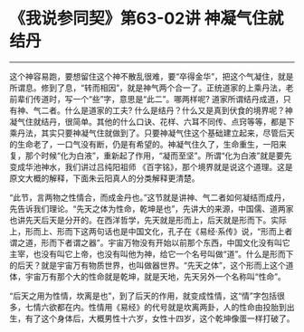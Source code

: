 # 《我说参同契》第63-02讲 神凝气住就结丹

------

这个神容易跑，要想留住这个神不散乱很难，要“卒得金华”，把这个气凝住，就是所谓息。修到了息，“转而相因”，就是神气两个合一了。正统道家的上乘丹法，老前辈们传道时，写一个“些”字，意思是“此二”。哪两样呢? 道家所谓结丹成道，只有神、气二者。什么是道家的工夫? 什么是结丹？什么又是真到伏食的境界呢？神凝气住就结丹，很简单。其他的什么口诀、花样、六耳不同传、点窍等等，都是下乘丹法，其实只要神凝气住就做到了。只要神凝气住这个基础建立起来，尽管后天的生命老了，一口气没有断，仍是有希望的。神凝气住久了，生命重生，一阳来复，那个时候“化为白液”，重新起了作用，“凝而至坚”。所谓“化为白液”就是要先变成华池神水，我们讲过吕纯阳祖师 《百字铭》，那个境界就是说这个道理。这是原文大概的解释，下面朱云阳真人的分类解释更清楚。

“此节，言两物之性情合，而成金丹也。”这节就是讲神、气二者如何凝结而成丹，先告诉我们理论。“先天之体为性命，乾坤是也”，先讲大的来源，中国儒、道两家也讲先天后天是分开的。在西洋哲学，先天就是形而上，后天就是形而下。实际上，形而上、形而下这两句话也是中国文化，孔子在《易经·系传》说，“形而上者谓之道，形而下者谓之器”。宇宙万物没有开始以前那个东西，中国文化没有叫它主宰，也没有叫它上帝，也没有叫他为神，给它一个名号叫做“道”。什么是形而下的后天？就是宇宙万有物质世界，也叫做器世界。“先天之体”，这个形而上这个道体，宇宙万有那个大的性命就是乾坤，就是天地，先天另外一个名称叫“性命”。

“后天之用为性情，坎离是也”，到了后天的作用，就变成性情，这“情”字包括很多，七情六欲都在内。性情用《易经》的代号就是坎离两卦，人的性命由投胎到出生，有了这个身体后，大概男性十六岁，女性十四岁，这个乾坤像蛋一样打破了。